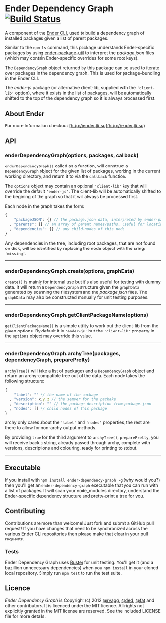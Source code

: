 # Ender Dependency Graph [![Build Status](https://secure.travis-ci.org/ender-js/ender-dependency-graph.png)](http://travis-ci.org/ender-js/ender-dependency-graph)

A component of the [Ender CLI](https://github.com/ender-js/Ender/), used to build a dependency graph of installed packages given a list of parent packages.

Similar to the `npm ls` command, this package understands Ender-specific packages by using [ender-package-util](https://github.com/ender-js/ender-package-util/) to interpret the *package.json* files (which may contain Ender-specific overrides for some root keys).

The `DependencyGraph` object returned by this package can be used to iterate over packages in the dependency graph. This is used for package-bundling in the Ender CLI.

The *ender-js* package (or alternative client-lib, supplied with the `'client-lib'` option), where it exists in the list of packages, will be automatically shifted to the top of the dependency graph so it is always processed first.

## About Ender

For more information checkout [http://ender.jit.su](http://ender.jit.su)

## API

### enderDependencyGraph(options, packages, callback)
`enderDependencyGraph()` called as a function, will construct a `DependencyGraph` object for the given list of packages, working in the current working directory, and return it to via the `callback` function.

The `options` object may contain an optional `'client-lib'` key that will override the default `'ender-js'`. The client-lib will be automatically shifted to the begining of the graph so that it will always be processed first.

Each node in the graph takes the form:

```js
{
    "packageJSON": {} // the package.json data, interpreted by ender-package-util
  , "parents": [] // an array of parent names/paths, useful for locating the package on disk
  , "dependencies": {} // any child-nodes of this node
}
```

Any dependencies in the tree, including root packages, that are not found on disk, will be identified by replacing the node object with the sring: `'missing'`.

-------------------------

### enderDependencyGraph.create(options, graphData)
`create()` is mainly for internal use but it's also useful for testing with dummy data. It will return a `DependencyGraph` structure given the `graphData` generated by scanning the filesystem and the *package.json* files. The `graphData` may also be constructed manually for unit testing purposes.

-------------------------

### enderDependencyGraph.getClientPackageName(options)
`getClientPackageName()` is a simple utility to work out the client-lib from the given options. By default it is `'ender-js'` but the `'client-lib'` property in the `options` object may override this value.

-------------------------

### enderDependencyGraph.archyTree(packages, dependencyGraph, preparePretty)
`archyTree()` will take a list of packages and a `DependencyGraph` object and return an archy-compatible tree out of the data. Each node takes the following structure:

```js
{
    "label": "" // the name of the package
  , "version": x.y.z // the semver for the packake
  , "description": "" // the package description from package.json
  , "nodes": [] // child nodes of this package
}
```

archy only cares about the `'label'` and `'nodes'` properties, the rest are there to allow for non-archy output methods.

By providing `true` for the third argument to `archyTree()`, `preparePretty`, you will receive back a string, already passed through archy, complete with versions, descriptions and colouring, ready for printing to stdout.

-------------------------

## Executable

If you install with `npm install ender-dependency-graph -g` (why would you?) then you'll get an `ender-dependency-graph` executable that you can run with a list of packages. It will scan your node_modules directory, understand the Ender-specific dependency structure and pretty-print a tree for you.

## Contributing

Contributions are more than welcome! Just fork and submit a GitHub pull request! If you have changes that need to be synchronized across the various Ender CLI repositories then please make that clear in your pull requests.

### Tests

Ender Dependency Graph uses [Buster](http://busterjs.org) for unit testing. You'll get it (and a bazillion unnecessary dependencies) when you `npm install` in your cloned local repository. Simply run `npm test` to run the test suite.

## Licence

*Ender Dependency Graph* is Copyright (c) 2012 [@rvagg](https://github.com/rvagg), [@ded](https://github.com/ded), [@fat](https://github.com/fat) and other contributors. It is licenced under the MIT licence. All rights not explicitly granted in the MIT license are reserved. See the included LICENSE file for more details.
